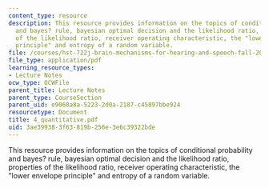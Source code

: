 ```yaml
---
content_type: resource
description: This resource provides information on the topics of conditional probability
  and bayes? rule, bayesian optimal decision and the likelihood ratio, properties
  of the likelihood ratio, receiver operating characteristic, the "lower envelope
  principle" and entropy of a random variable.
file: /courses/hst-722j-brain-mechanisms-for-hearing-and-speech-fall-2005/3ae399383f63819b256e3e6c39322bde_4_quantitative.pdf
file_type: application/pdf
learning_resource_types:
- Lecture Notes
ocw_type: OCWFile
parent_title: Lecture Notes
parent_type: CourseSection
parent_uid: e9060a8a-5223-2d0a-2187-c45897bbe924
resourcetype: Document
title: 4_quantitative.pdf
uid: 3ae39938-3f63-819b-256e-3e6c39322bde
---
```

This resource provides information on the topics of conditional probability and bayes? rule, bayesian optimal decision and the likelihood ratio, properties of the likelihood ratio, receiver operating characteristic, the "lower envelope principle" and entropy of a random variable.

